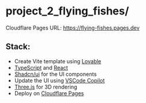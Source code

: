# project_2_flying_fishes/

Cloudflare Pages URL: https://flying-fishes.pages.dev

## Stack:

- Create Vite template using [Lovable](https://lovable.dev)
- [TypeScript](https://www.typescriptlang.org/) and [React](https://reactjs.org/)
- [Shadcn/ui](https://ui.shadcn.com/) for the UI components
- Update the UI using [VSCode Copilot](https://marketplace.visualstudio.com/items?itemName=GitHub.copilot)
- [Three.js](https://threejs.org/) for 3D rendering
- Deploy on [Cloudflare Pages](https://pages.cloudflare.com/)
